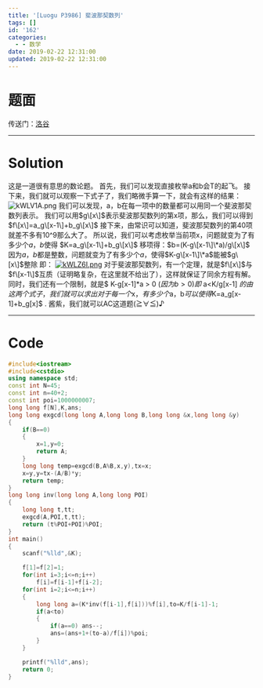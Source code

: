 ```yaml
---
title: '[Luogu P3986] 斐波那契数列'
tags: []
id: '162'
categories:
  - - 数学
date: 2019-02-22 12:31:00
updated: 2019-02-22 12:31:00
---
```


# 题面

传送门：[洛谷](ttps://www.luogu.org/problemnew/show/P3986)

* * *

# Solution

这是一道很有意思的数论题。 首先，我们可以发现直接枚举a和b会T的起飞。 接下来，我们就可以观察一下式子了，我们略微手算一下，就会有这样的结果： ![kWLV1A.png](https://s2.ax1x.com/2019/02/22/kWLV1A.png) 我们可以发现，a，b在每一项中的数量都可以用同一个斐波那契数列表示。 我们可以用$g\[x\]$表示斐波那契数列的第x项，那么，我们可以得到$f\[x\]=a_g\[x-1\]+b_g\[x\]$ 接下来，由常识可以知道，斐波那契数列的第40项就差不多有10^9那么大了。 所以说，我们可以考虑枚举当前项x，问题就变为了有多少个$a，b$使得 $K=a_g\[x-1\]+b_g\[x\]$ 移项得：$b=(K-g\[x-1\]\*a)/g\[x\]$ 因为$a，b$都是整数，问题就变为了有多少个$a$，使得$K-g\[x-1\]\*a$能被$g\[x\]$整除 即： [![kWLZ6I.png](https://s2.ax1x.com/2019/02/22/kWLZ6I.png)](https://imgchr.com/i/kWLZ6I) 对于斐波那契数列，有一个定理，就是$f\[x\]$与$f\[x-1\]$互质（证明略复杂，在这里就不给出了），这样就保证了同余方程有解。 同时，我们还有一个限制，就是$ K-g\[x-1\]\*a > 0 $(因为b>0)即$ a<K/g\[x-1\] $的 由这两个式子，我们就可以求出对于每一个$x$，有多少个$a，b$可以使得$K=a_g\[x-1\]+b_g\[x\]$ . 酱紫，我们就可以AC这道题(≧∀≦)♪

* * *

# Code

```cpp
#include<iostream>
#include<cstdio>
using namespace std;
const int N=45;
const int n=40+2;
const int poi=1000000007;
long long f[N],K,ans;
long long exgcd(long long A,long long B,long long &x,long long &y)
{
    if(B==0)
    {
        x=1,y=0;
        return A;
    }
    long long temp=exgcd(B,A%B,x,y),tx=x;
    x=y,y=tx-(A/B)*y;
    return temp;
}
long long inv(long long A,long long POI)
{
    long long t,tt;
    exgcd(A,POI,t,tt);
    return (t%POI+POI)%POI;
}
int main()
{
    scanf("%lld",&K); 

    f[1]=f[2]=1;
    for(int i=3;i<=n;i++)
        f[i]=f[i-1]+f[i-2];
    for(int i=2;i<=n;i++)
    {
        long long a=(K*inv(f[i-1],f[i]))%f[i],to=K/f[i-1]-1;
        if(a<to)
        {
            if(a==0) ans--;
            ans=(ans+1+(to-a)/f[i])%poi;
        }
    }

    printf("%lld",ans);
    return 0;
}
```